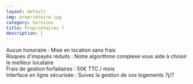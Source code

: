 ```yaml
---
layout: default
img: proprietaire.jpg
category: Services
title: Propriétaires ?
description: |
---
```

  Aucun honoraire : Mise en location sans frais<br>
  Risques d'impayés réduits : Notre algorithme complexe vous aide à choisir le meilleur locataire<br>
  Frais de gestion forfaitaires : 50€ TTC / mois<br>
  Interface en ligne sécurisée : Suivez la gestion de vos logements 7j/7
